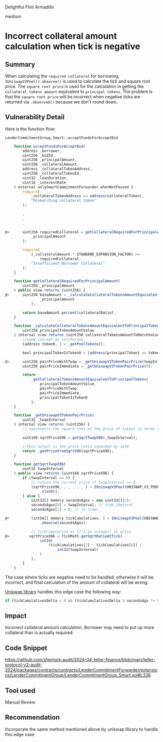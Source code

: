 Delightful Flint Armadillo

medium

# Incorrect collateral amount calculation when tick is negative

## Summary
When calculating the `required collateral` for borrowing, `IUniswapV3Pool().observe()` is used to calculate the tick and square root price. The `square root price` is used for the calculation in getting the `collateral tokens amount` equivalent to `principal tokens`. The problem is that the `square root price` will be incorrect when negative ticks are returned via `.observed()` because we don't round down.

## Vulnerability Detail
Here is the function flow:

`LenderCommitmentGroup_Smart::acceptFundsForAcceptBid`
```javascript
    function acceptFundsForAcceptBid(
        address _borrower,
        uint256 _bidId,
        uint256 _principalAmount,
        uint256 _collateralAmount,
        address _collateralTokenAddress,
        uint256 _collateralTokenId,
        uint32 _loanDuration,
        uint16 _interestRate
    ) external onlySmartCommitmentForwarder whenNotPaused {
        require(
            _collateralTokenAddress == address(collateralToken),
            "Mismatching collateral token"
        );
        
        .
        .
        .

@>      uint256 requiredCollateral = getCollateralRequiredForPrincipalAmount(
            _principalAmount
        );

        require(
            (_collateralAmount * STANDARD_EXPANSION_FACTOR) >=
                requiredCollateral,
            "Insufficient Borrower Collateral"
        );
    }
```

```javascript
    function getCollateralRequiredForPrincipalAmount(
        uint256 _principalAmount
    ) public view returns (uint256) {
@>      uint256 baseAmount = _calculateCollateralTokensAmountEquivalentToPrincipalTokens(
                _principalAmount
            );

        return baseAmount.percent(collateralRatio);
    }
```

```javascript
    function _calculateCollateralTokensAmountEquivalentToPrincipalTokens(
        uint256 principalTokenAmountValue
    ) internal view returns (uint256 collateralTokensAmountToMatchValue) {
        //same concept as zeroforone
        (address token0, ) = _getPoolTokens();

        bool principalTokenIsToken0 = (address(principalToken) == token0);

@>      uint256 pairPriceWithTwap = _getUniswapV3TokenPairPrice(twapInterval);
        uint256 pairPriceImmediate = _getUniswapV3TokenPairPrice(0);

        return
            _getCollateralTokensAmountEquivalentToPrincipalTokens(
                principalTokenAmountValue,
                pairPriceWithTwap,
                pairPriceImmediate,
                principalTokenIsToken0
            );
    }
```

```javascript
    function _getUniswapV3TokenPairPrice(
        uint32 _twapInterval
    ) internal view returns (uint256) {
        // represents the square root of the price of token1 in terms of token0

        uint160 sqrtPriceX96 = getSqrtTwapX96(_twapInterval);

        //this output is the price ratio expanded by 1e18
        return _getPriceFromSqrtX96(sqrtPriceX96);
    }

    function getSqrtTwapX96(
        uint32 twapInterval
    ) public view returns (uint160 sqrtPriceX96) {
        if (twapInterval == 0) {
            // return the current price if twapInterval == 0
            (sqrtPriceX96, , , , , , ) = IUniswapV3Pool(UNISWAP_V3_POOL)
                .slot0();
        } else {
            uint32[] memory secondsAgos = new uint32[](2);
            secondsAgos[0] = twapInterval; // from (before)
            secondsAgos[1] = 0; // to (now)

@>          (int56[] memory tickCumulatives, ) = IUniswapV3Pool(UNISWAP_V3_POOL)
                .observe(secondsAgos);

            // tick(imprecise as it's an integer) to price
@>         sqrtPriceX96 = TickMath.getSqrtRatioAtTick(
                int24(
                    (tickCumulatives[1] - tickCumulatives[0]) /
                        int32(twapInterval)
                )
            );
        }
    }
```

The case where ticks are negative need to be handled, otherwise it will be incorrect, and final calculation of the amount of collateral will be wrong.

[Uniswap library](https://github.com/Uniswap/v3-periphery/blob/main/contracts/libraries/OracleLibrary.sol#L36) handles this edge case the following way: 

```javascript
if (tickCumulativesDelta < 0 && (tickCumulativesDelta % secondsAgo != 0)) arithmeticMeanTick--;
```

## Impact
Incorrect collateral amount calculation. Borrower may need to put up more collateral than is actually required

## Code Snippet
https://github.com/sherlock-audit/2024-04-teller-finance/blob/main/teller-protocol-v2-audit-2024/packages/contracts/contracts/LenderCommitmentForwarder/extensions/LenderCommitmentGroup/LenderCommitmentGroup_Smart.sol#L336

## Tool used
Manual Review

## Recommendation
Incorporate the same method mentioned above by uniswap library to handle this edge case
